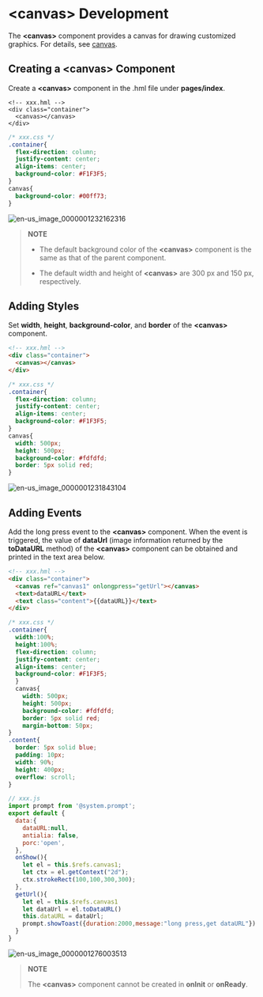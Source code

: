 # &lt;canvas&gt; Development


The **&lt;canvas&gt;** component provides a canvas for drawing customized graphics. For details, see [canvas](../reference/arkui-js/js-components-canvas-canvas.md).


## Creating a &lt;canvas&gt; Component

Create a **&lt;canvas&gt;** component in the .hml file under **pages/index**.


```
<!-- xxx.hml -->
<div class="container">
  <canvas></canvas>
</div>
```


```css
/* xxx.css */
.container{
  flex-direction: column;
  justify-content: center;
  align-items: center;
  background-color: #F1F3F5;
}
canvas{
  background-color: #00ff73;
}
```

![en-us_image_0000001232162316](figures/en-us_image_0000001232162316.png)

> **NOTE**
>
> - The default background color of the **&lt;canvas&gt;** component is the same as that of the parent component.
>
> - The default width and height of **&lt;canvas&gt;** are 300 px and 150 px, respectively.


## Adding Styles

Set **width**, **height**, **background-color**, and **border** of the **&lt;canvas&gt;** component.


```html
<!-- xxx.hml -->
<div class="container">
  <canvas></canvas>
</div>
```


```css
/* xxx.css */
.container{
  flex-direction: column;
  justify-content: center;
  align-items: center;
  background-color: #F1F3F5;
}
canvas{
  width: 500px;
  height: 500px;  
  background-color: #fdfdfd;  
  border: 5px solid red;
}
```

![en-us_image_0000001231843104](figures/en-us_image_0000001231843104.png)


## Adding Events

Add the long press event to the **&lt;canvas&gt;** component. When the event is triggered, the value of **dataUrl** (image information returned by the **toDataURL** method) of the **&lt;canvas&gt;** component can be obtained and printed in the text area below.


```html
<!-- xxx.hml -->
<div class="container">
  <canvas ref="canvas1" onlongpress="getUrl"></canvas>
  <text>dataURL</text>
  <text class="content">{{dataURL}}</text>
</div>
```


```css
/* xxx.css */
.container{
  width:100%;
  height:100%;
  flex-direction: column;
  justify-content: center;
  align-items: center;
  background-color: #F1F3F5;
  }
  canvas{  
    width: 500px;  
    height: 500px;
    background-color: #fdfdfd;
    border: 5px solid red;
    margin-bottom: 50px;
}
.content{
  border: 5px solid blue;
  padding: 10px;
  width: 90%;
  height: 400px; 
  overflow: scroll;
}
```


```js
// xxx.js
import prompt from '@system.prompt';
export default {
  data:{
    dataURL:null,
    antialia: false,
    porc:'open',
  },
  onShow(){
    let el = this.$refs.canvas1;
    let ctx = el.getContext("2d"); 
    ctx.strokeRect(100,100,300,300);
  },
  getUrl(){
    let el = this.$refs.canvas1
    let dataUrl = el.toDataURL()
    this.dataURL = dataUrl;
    prompt.showToast({duration:2000,message:"long press,get dataURL"})
  }
}
```

![en-us_image_0000001276003513](figures/en-us_image_0000001276003513.gif)

> **NOTE**
>
> The **&lt;canvas&gt;** component cannot be created in **onInit** or **onReady**.
